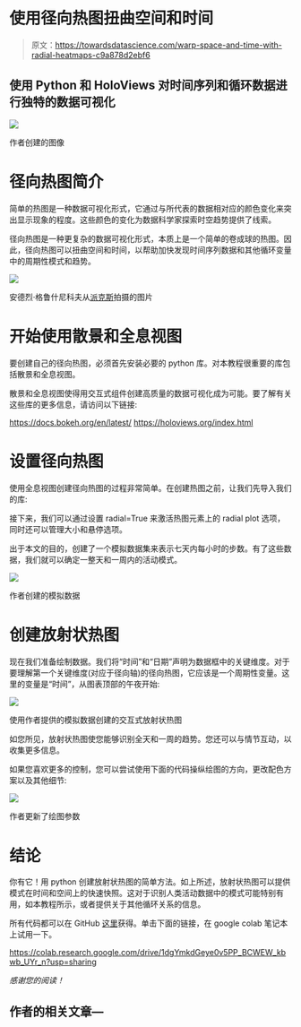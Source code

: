 # 使用径向热图扭曲空间和时间

> 原文：<https://towardsdatascience.com/warp-space-and-time-with-radial-heatmaps-c9a878d2ebf6>

## 使用 Python 和 HoloViews 对时间序列和循环数据进行独特的数据可视化

![](img/ce236fdfe000fc4b0a5f72e605dc2732.png)

作者创建的图像

# 径向热图简介

简单的热图是一种数据可视化形式，它通过与所代表的数据相对应的颜色变化来突出显示现象的程度。这些颜色的变化为数据科学家探索时空趋势提供了线索。

径向热图是一种更复杂的数据可视化形式，本质上是一个简单的卷成球的热图。因此，径向热图可以扭曲空间和时间，以帮助加快发现时间序列数据和其他循环变量中的周期性模式和趋势。

![](img/beb3ff06b0f82ca67feef8ee6bf88704.png)

安德烈·格鲁什尼科夫从[派克斯](https://www.pexels.com/)拍摄的图片

# 开始使用散景和全息视图

要创建自己的径向热图，必须首先安装必要的 python 库。对本教程很重要的库包括散景和全息视图。

散景和全息视图使得用交互式组件创建高质量的数据可视化成为可能。要了解有关这些库的更多信息，请访问以下链接:

<https://docs.bokeh.org/en/latest/>  <https://holoviews.org/index.html>  

# 设置径向热图

使用全息视图创建径向热图的过程非常简单。在创建热图之前，让我们先导入我们的库:

接下来，我们可以通过设置 radial=True 来激活热图元素上的 radial plot 选项，同时还可以管理大小和悬停选项。

出于本文的目的，创建了一个模拟数据集来表示七天内每小时的步数。有了这些数据，我们就可以确定一整天和一周内的活动模式。

![](img/80d39ee4e11cf99f05411c586b7966ad.png)

作者创建的模拟数据

# 创建放射状热图

现在我们准备绘制数据。我们将“时间”和“日期”声明为数据框中的关键维度。对于要理解第一个关键维度(对应于径向轴)的径向热图，它应该是一个周期性变量。这里的变量是“时间”，从图表顶部的午夜开始:

![](img/8b707668712ed8e34d1736d8294630dd.png)

使用作者提供的模拟数据创建的交互式放射状热图

如您所见，放射状热图使您能够识别全天和一周的趋势。您还可以与情节互动，以收集更多信息。

如果您喜欢更多的控制，您可以尝试使用下面的代码操纵绘图的方向，更改配色方案以及其他细节:

![](img/8e5ac47537560a35e184596f020abca6.png)

作者更新了绘图参数

# 结论

你有它！用 python 创建放射状热图的简单方法。如上所述，放射状热图可以提供模式在时间和空间上的快速快照。这对于识别人类活动数据中的模式可能特别有用，如本教程所示，或者提供关于其他循环关系的信息。

所有代码都可以在 GitHub [这里](https://github.com/chags1313/RadialHeat)获得。单击下面的链接，在 google colab 笔记本上试用一下。

<https://colab.research.google.com/drive/1dgYmkdGeye0v5PP_BCWEW_kbwb_UYr_n?usp=sharing>  

*感谢您的阅读！*

## 作者的相关文章—

</making-it-rain-with-raincloud-plots-496c39a2756f>  </a-quick-introduction-into-stream-graphs-with-python-33ff4493ccc>  </using-py-feat-to-plot-facial-expression-predictions-86a9064990ce> 
